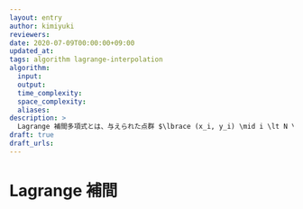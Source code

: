 ```yaml
---
layout: entry
author: kimiyuki
reviewers:
date: 2020-07-09T00:00:00+09:00
updated_at:
tags: algorithm lagrange-interpolation
algorithm:
  input:
  output:
  time_complexity:
  space_complexity:
  aliases:
description: >
  Lagrange 補間多項式とは、与えられた点群 $\lbrace (x_i, y_i) \mid i \lt N \rbrace$ をすべて通る ($\forall i \lt N. f(x_i) = y_i$ を満たす) ような最小次数の多項式 $f$ のことである。Lagrange 補間をするとは、この多項式を求めることである。Lagrange 補間は $O(N^2)$ あるいは $O(N \log N)$ で行なうことができる。
draft: true
draft_urls:
---
```


# Lagrange 補間
